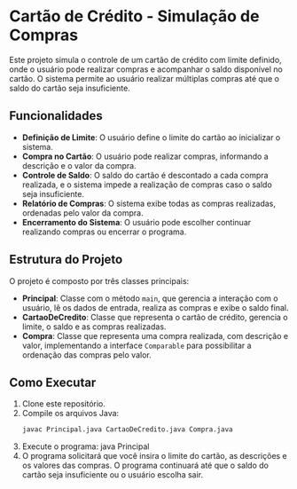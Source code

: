 # Cartão de Crédito - Simulação de Compras

Este projeto simula o controle de um cartão de crédito com limite definido, onde o usuário pode realizar compras e acompanhar o saldo disponível no cartão. O sistema permite ao usuário realizar múltiplas compras até que o saldo do cartão seja insuficiente.

## Funcionalidades

- **Definição de Limite**: O usuário define o limite do cartão ao inicializar o sistema.
- **Compra no Cartão**: O usuário pode realizar compras, informando a descrição e o valor da compra.
- **Controle de Saldo**: O saldo do cartão é descontado a cada compra realizada, e o sistema impede a realização de compras caso o saldo seja insuficiente.
- **Relatório de Compras**: O sistema exibe todas as compras realizadas, ordenadas pelo valor da compra.
- **Encerramento do Sistema**: O usuário pode escolher continuar realizando compras ou encerrar o programa.

## Estrutura do Projeto

O projeto é composto por três classes principais:

- **Principal**: Classe com o método `main`, que gerencia a interação com o usuário, lê os dados de entrada, realiza as compras e exibe o saldo final.
- **CartaoDeCredito**: Classe que representa o cartão de crédito, gerencia o limite, o saldo e as compras realizadas.
- **Compra**: Classe que representa uma compra realizada, com descrição e valor, implementando a interface `Comparable` para possibilitar a ordenação das compras pelo valor.

## Como Executar

1. Clone este repositório.
2. Compile os arquivos Java:
   ```bash
   javac Principal.java CartaoDeCredito.java Compra.java
3. Execute o programa:
  java Principal
4. O programa solicitará que você insira o limite do cartão, as descrições e os valores das compras. O programa continuará até que o saldo do cartão seja insuficiente ou o usuário escolha sair.
